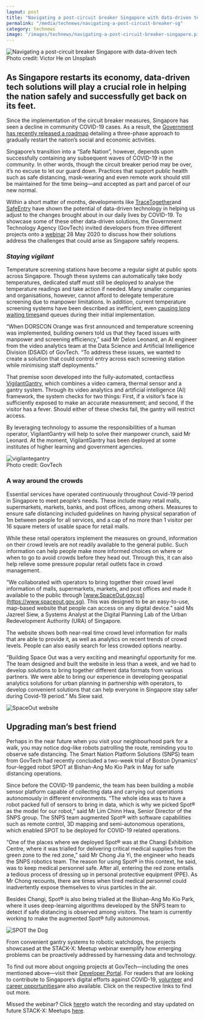 ```yaml
---
layout: post
title: "Navigating a post-circuit breaker Singapore with data-driven tech"
permalink: "/media/technews/navigating-a-post-circuit-breaker-sg"
category: technews
image: "/images/technews/navigating-a-post-circuit-breaker-singapore.pic1.png"
---
```


![Navigating a post-circuit breaker Singapore with data-driven tech](/images/technews/navigating-a-post-circuit-breaker-singapore.pic1.png)<br>
Photo credit: Victor He on Unsplash

As Singapore restarts its economy, data-driven tech solutions will play a crucial role in helping the nation safely and successfully get back on its feet.
---

Since the implementation of the circuit breaker measures, Singapore has seen a decline in community COVID-19 cases. As a result, the [Government has recently released a roadmap](https://www.gov.sg/article/ending-circuit-breaker-phased-approach-to-resuming-activities-safely) detailing a three-phase approach to gradually restart the nation’s social and economic activities.

Singapore’s transition into a “Safe Nation”, however, depends upon successfully containing any subsequent waves of COVID-19 in the community. In other words, though the circuit breaker period may be over, it’s no excuse to let our guard down. Practices that support public health such as safe distancing, mask-wearing and even remote work should still be maintained for the time being—and accepted as part and parcel of our new normal.  

Within a short matter of months, developments like [TraceTogether](https://www.tracetogether.gov.sg)and [SafeEntry](https://www.safeentry.gov.sg/) have shown the potential of data-driven technology in helping us adjust to the changes brought about in our daily lives by COVID-19. To showcase some of these other data-driven solutions, the Government Technology Agency (GovTech) invited developers from three different projects onto a [webinar](https:/www.meetup.com/STACK-X-by-GovTech-Singapore/events/270783287/) 28 May 2020 to discuss how their solutions address the challenges that could arise as Singapore safely reopens.

### *Staying vigilant*

Temperature screening stations have become a regular sight at public spots across Singapore. Though these systems can automatically take body temperatures, dedicated staff must still be deployed to analyse the temperature readings and take action if needed. Many smaller companies and organisations, however, cannot afford to delegate temperature screening due to manpower limitations. In addition, current temperature screening systems have been described as inefficient, even [causing long waiting times](https://www.straitstimes.com/singapore/coronavirus-long-queues-formed-at-suntec-city-and-raffles-place-on-first-day-of)and queues during their initial implementation.     

“When DORSCON Orange was first announced and temperature screening was implemented, building owners told us that they faced issues with manpower and screening efficiency,” said Mr Delon Leonard, an AI engineer from the video analytics team at the Data Science and Artificial Intelligence Division (DSAID) of GovTech. “To address these issues, we wanted to create a solution that could control entry across each screening station while minimising staff deployments.”

That premise soon developed into the fully-automated, contactless [VigilantGantry](https://www.tech.gov.sg/media/technews/how-gt-developed-fit-for-purpose-temperature-scanners-part-2system), which combines a video camera, thermal sensor and a gantry system. Through its video analytics and artificial intelligence (AI) framework, the system checks for two things: First, if a visitor’s face is sufficiently exposed to make an accurate measurement; and second, if the visitor has a fever. Should either of these checks fail, the gantry will restrict access.

By leveraging technology to assume the responsibilities of a human operator, VigilantGantry will help to solve their manpower crunch, said Mr Leonard. At the moment, VigilantGantry has been deployed at some institutes of higher learning and government agencies.

![vigilantegantry](/images/technews/navigating-a-post-circuit-breaker-sg.pic2.png)<br>
Photo credit: GovTech

### **A way around the crowds**

Essential services have operated continuously throughout Covid-19 period in Singapore to meet people’s needs. These include many retail malls, supermarkets, markets, banks, and post offices, among others. Measures to ensure safe distancing included guidelines on having physical separation of 1m between people for all services, and a cap of no more than 1 visitor per 16 square meters of usable space for retail malls. 

While these retail operators implement the measures on ground, information on their crowd levels are not readily available to the general public. Such information can help people make more informed choices on where or when to go to avoid crowds before they head out. Through this, it can also help relieve some pressure popular retail outlets face in crowd management.

“We collaborated with operators to bring together their crowd level information of malls, supermarkets, markets, and post offices and made it available to the public through [www.SpaceOut.gov.sg](https://www.spaceout.gov.sg). This was designed to be an easy-to-use, map-based website that people can access on any digital device.” said Ms Jazreel Siew, a Systems Analyst at the Digital Planning Lab of the Urban Redevelopment Authority (URA) of Singapore. 

The website shows both near-real time crowd level information for malls that are able to provide it, as well as analytics on recent trends of crowd levels. People can also easily search for less crowded options nearby. 

“Building Space Out was a very exciting and meaningful opportunity for me. The team designed and built the website in less than a week, and we had to develop solutions to bring together different data formats from various partners. We were able to bring our experience in developing geospatial analytics solutions for urban planning in partnership with operators, to develop convenient solutions that can help everyone in Singapore stay safer during Covid-19 period.” Ms Siew said.

![SpaceOut website](/images/technews/navigating-a-post-curcuit-breaker-sg.pic3.png)


## **Upgrading man’s best friend**

Perhaps in the near future when you visit your neighbourhood park for a walk, you may notice dog-like robots patrolling the route, reminding you to observe safe distancing. The Smart Nation Platform Solutions (SNPS) team from GovTech had recently concluded a two-week trial of Boston Dynamics’ four-legged robot SPOT at Bishan-Ang Mo Kio Park in May for safe distancing operations. 

Since before the COVID-19 pandemic, the team has been building a mobile sensor platform capable of collecting data and carrying out operations autonomously in different environments. “The whole idea was to have a robot packed full of sensors to bring in data, which is why we picked Spot® as the model for our robot,” said Mr Lim Chinn Hwa, Senior Director of the SNPS group.  The SNPS team augmented Spot® with software capabilities such as remote control, 3D mapping and semi-autonomous operations, which enabled SPOT to be deployed for COVID-19 related operations.

“One of the places where we deployed Spot® was at the Changi Exhibition Centre, where it was trialled for delivering critical medical supplies from the green zone to the red zone,” said Mr Chong Jia Yi, the engineer who heads the SNPS robotics team. The reason for using Spot® in this context, he said, was to keep medical personnel safe. After all, entering the red zone entails a tedious process of dressing up in personal protective equipment (PPE). As Mr Chong recounts, there are times when tired medical personnel could inadvertently expose themselves to virus particles in the air.  

Besides Changi, Spot® is also being trialled at the Bishan-Ang Mo Kio Park, where it uses deep-learning algorithms developed by the SNPS team to detect if safe distancing is observed among visitors. The team is currently working to make the augmented Spot® fully autonomous.

![SPOT the Dog](/images/technews/navigating-a-post-circuit-breaker-sg.pic4.png)

From convenient gantry systems to robotic watchdogs, the projects showcased at the STACK-X: Meetup webinar exemplify how emerging problems can be proactively addressed by harnessing data and technology.  

To find out more about ongoing projects at GovTech—including the ones mentioned above—visit their [Developer Portal](https://www.developer.gov.sg/). For readers that are looking to contribute to Singapore’s digital efforts against COVID-19, [volunteer](https://www.developer.gov.sg/covid-volunteering/) and [career opportunities](https://govtech.taleo.net/careersection/govtech_external/jobsearch.ftl)are also available. Click on the respective links to find out more.

Missed the webinar? Click [here](https://www.youtube.com/watch?v=-wtORFpvFCg&feature=youtu.be)to watch the recording and stay updated on future STACK-X: Meetups [here](https://go.gov.sg/meetup).
